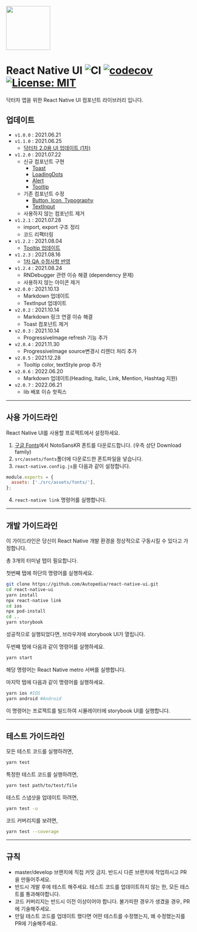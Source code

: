 <img src="https://image.doctor-cha.com/assets/SquareLogo-filled.png" width=120 />

# React Native UI ![CI](https://github.com/Autopedia/react-native-ui/actions/workflows/main.yml/badge.svg) [![codecov](https://codecov.io/gh/Autopedia/react-native-ui/branch/master/graph/badge.svg?token=982D9YJDJI)](https://codecov.io/gh/Autopedia/react-native-ui) [![License: MIT](https://img.shields.io/badge/License-MIT-yellow.svg)](https://opensource.org/licenses/MIT)

닥터차 앱을 위한 React Native UI 컴포넌트 라이브러리 입니다.

## 업데이트

- `v1.0.0` : 2021.06.21
- `v1.1.0` : 2021.06.25
  - [닥터차 2.0용 UI 업데이트 (1차)](https://docs.google.com/document/d/1Kx-2GRcfI4oOF1b7yCWmUb4L9-bbQubQdiB9P4mMHt4/edit)
- `v1.2.0` : 2021.07.22
  - 신규 컴포넌트 구현
    - [Toast](https://docs.google.com/document/d/1BHkyeh_1XXIXRqIs2dA5PEJTSHL9IWDaY9ptZpxUiEM/edit)
    - [LoadingDots](https://docs.google.com/document/d/1BHkyeh_1XXIXRqIs2dA5PEJTSHL9IWDaY9ptZpxUiEM/edit)
    - [Alert](https://docs.google.com/document/d/1VceAbGqxjaTrtVe-A6lcW3WqtcThgzPoJaV26hhxZZg/edit)
    - [Tooltip](https://docs.google.com/document/d/1mRcigecFJY5QoK3cPxb2KITGSNVIrSXPeeCwWLQjylQ/edit)
  - 기존 컴포넌트 수정
    - [Button, Icon, Typography](https://docs.google.com/document/d/10oiqZ-lLql5v4gNO-X3vF-aue9uDXUeeR9nrgUnOLfw/edit#heading=h.bqfs6i8j7ud5)
    - [TextInput](https://docs.google.com/document/d/1YNn6NmqP2v-MbngT72wdEpkwSpAhukDiRIa2G6kQtx4/edit#)
  - 사용하지 않는 컴포넌트 제거
- `v1.2.1` : 2021.07.28
  - import, export 구조 정리
  - 코드 리팩터링
- `v1.2.2` : 2021.08.04
  - [Tooltip 업데이트](https://docs.google.com/document/d/1I83eZ3mjerENqyh6B91ohNUWS2H9F_Rl8e8ZRRVa5VQ/edit)
- `v1.2.3` : 2021.08.16
  - [1차 QA 수정사항 반영](https://docs.google.com/document/d/1hmMIlYXe-M7M_q2eLDeJRA8iX2duu7KD-vI8jL3E14I/edit)
- `v1.2.4` : 2021.08.24
  - RNDebugger 관련 이슈 해결 (dependency 문제)
  - 사용하지 않는 아이콘 제거
- `v2.0.0` : 2021.10.13
  - Markdown 업데이트
  - TextInput 업데이트
- `v2.0.2` : 2021.10.14
  - Markdown 링크 연결 이슈 해결
  - Toast 컴포넌트 제거
- `v2.0.3` : 2021.10.14
  - ProgressiveImage refresh 기능 추가
- `v2.0.4` : 2021.11.30
  - ProgressiveImage source변경시 리렌더 처리 추가
- `v2.0.5` : 2021.12.28
  - Tooltip color, textStyle prop 추가
- `v2.0.6` : 2022.06.20
  - Markdown 업데이트(Heading, Italic, Link, Mention, Hashtag 지원)
- `v2.0.7` : 2022.06.21
  - lib 배포 이슈 핫픽스

---

## 사용 가이드라인

React Native UI를 사용할 프로젝트에서 설정하세요.

1. [구글 Fonts](https://fonts.google.com/specimen/Noto+Sans+KR)에서 NotoSansKR 폰트를 다운로드합니다. (우측 상단 Download family)
2. `src/assets/fonts`폴더에 다운로드한 폰트파일을 넣습니다.
3. `react-native.config.js`을 다음과 같이 설정합니다.

```javascript
module.exports = {
  assets: ['./src/assets/fonts/'],
};
```

4. `react-native link` 명령어를 실행합니다.

---

## 개발 가이드라인

이 가이드라인은 당신이 React Native 개발 환경을 정상적으로 구동시킬 수 있다고 가정합니다.

총 3개의 터미널 탭이 필요합니다.

첫번째 탭에 하단의 명령어를 실행하세요.

```bash
git clone https://github.com/Autopedia/react-native-ui.git
cd react-native-ui
yarn install
npx react-native link
cd ios
npx pod-install
cd ..
yarn storybook
```

성공적으로 실행되었다면, 브라우저에 storybook UI가 열립니다.

두번째 탭에 다음과 같이 명령어를 실행하세요.

```bash
yarn start
```

해당 명령어는 React Native metro 서버를 실행합니다.

마지막 탭에 다음과 같이 명령어를 실행하세요.

```bash
yarn ios #IOS
yarn android #Android
```

이 명령어는 프로젝트를 빌드하여 시뮬레이터에 storybook UI를 실행합니다.

---

## 테스트 가이드라인

모든 테스트 코드를 실행하려면,

```bash
yarn test
```

특정한 테스트 코드를 실행하려면,

```bash
yarn test path/to/test/file
```

테스트 스냅샷을 업데이트 하려면,

```bash
yarn test -u
```

코드 커버리지를 보려면,

```bash
yarn test --coverage
```

---

## 규칙

- master/develop 브랜치에 직접 커밋 금지. 반드시 다른 브랜치에 작업하시고 PR을 만들어주세요.
- 반드시 개발 후에 테스트 해주세요. 테스트 코드를 업데이트하지 않는 한, 모든 테스트를 통과해야합니다.
- 코드 커버리지는 반드시 이전 이상이어야 합니다. 불가피한 경우가 생겼을 경우, PR에 기술해주세요.
- 만일 테스트 코드를 업데이트 했다면 어떤 테스트를 수정했는지, 왜 수정했는지를 PR에 기술해주세요.
